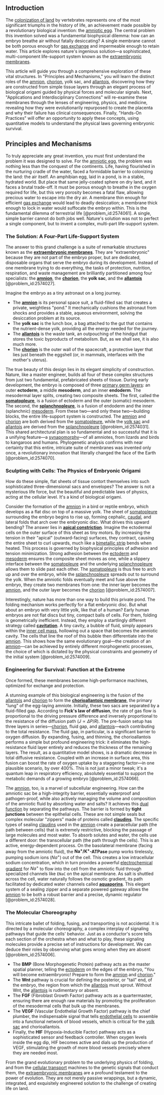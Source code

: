 ## Introduction
The [colonization of land](@article_id:175282) by vertebrates represents one of the most significant triumphs in the history of life, an achievement made possible by a revolutionary biological invention: the [amniotic egg](@article_id:144865). The central problem this invention solved was a fundamental biophysical dilemma: how can an embryo breathe air without fatally desiccating? A single membrane cannot be both porous enough for [gas exchange](@article_id:147149) and impermeable enough to retain water. This article explores nature's ingenious solution—a sophisticated, multi-component life-support system known as the [extraembryonic membranes](@article_id:268904).

This article will guide you through a comprehensive exploration of these vital structures. In "Principles and Mechanisms," you will learn the distinct roles of the [amnion](@article_id:172682), [chorion](@article_id:173571), yolk sac, and [allantois](@article_id:175955), discovering how they are constructed from simple tissue layers through an elegant process of biological origami guided by physical forces and molecular signals. Next, "Applications and Interdisciplinary Connections" will re-examine these membranes through the lenses of engineering, physics, and medicine, revealing how they were evolutionarily repurposed to create the placenta and why their failure has clinical consequences. Finally, "Hands-On Practices" will offer an opportunity to apply these concepts, using quantitative models to understand the physical laws governing embryonic survival.

## Principles and Mechanisms

To truly appreciate any great invention, you must first understand the problem it was designed to solve. For the [amniotic egg](@article_id:144865), the problem was nothing less than the conquest of the continents. Life, having flourished in the nurturing cradle of the water, faced a formidable barrier to colonizing the land: the air itself. An amphibian egg, laid in a pond, is in a stable, hydrated world. But place that same jelly-coated sphere on dry land, and it faces a brutal trade-off. It must be porous enough to breathe in the oxygen required for life, but this very porosity becomes a fatal flaw, allowing precious water to escape into the dry air. A membrane thin enough for efficient [gas exchange](@article_id:147149) would lead to deadly desiccation; a membrane thick enough to lock in water would suffocate the embryo within. This is the fundamental dilemma of terrestrial life [@problem_id:2574061]. A single, simple barrier cannot do both jobs well. Nature's solution was not to perfect a single component, but to invent a complex, multi-part life-support system.

### The Solution: A Four-Part Life-Support System

The answer to this grand challenge is a suite of remarkable structures known as the **[extraembryonic membranes](@article_id:268904)**. They are "extraembryonic" because they are not part of the embryo proper, but are dedicated, disposable organs that serve the embryo during its development. Instead of one membrane trying to do everything, the tasks of protection, nutrition, respiration, and waste management are brilliantly partitioned among four specialists: the **[amnion](@article_id:172682)**, the **[chorion](@article_id:173571)**, the **yolk sac**, and the **[allantois](@article_id:175955)** [@problem_id:2574027].

Imagine the embryo as a tiny astronaut on a long journey.
- The **[amnion](@article_id:172682)** is its personal space suit, a fluid-filled sac that creates a private, weightless "pond." It mechanically cushions the astronaut from shocks and provides a stable, aqueous environment, solving the desiccation problem at its source.
- The **yolk sac** is the lunch box, a bag attached to the gut that contains the nutrient-dense yolk, providing all the energy needed for the journey.
- The **[allantois](@article_id:175955)** is the waste tank, an outpouching of the hindgut that stores the toxic byproducts of metabolism. But, as we shall see, it is also much more.
- The **[chorion](@article_id:173571)** is the outer wall of the spacecraft, a protective layer that lies just beneath the eggshell (or, in mammals, interfaces with the mother's uterus).

The true beauty of this design lies in its elegant simplicity of construction. Nature, like a master engineer, builds all four of these complex structures from just two fundamental, prefabricated sheets of tissue. During early development, the embryo is composed of three [primary germ layers](@article_id:268824): an outer **ectoderm**, a middle **mesoderm**, and an inner **endoderm**. The mesodermal layer splits, creating two composite sheets. The first, called the **[somatopleure](@article_id:272077)**, is a fusion of ectoderm and the outer (somatic) mesoderm. The second, the **[splanchnopleure](@article_id:266805)**, is a fusion of endoderm and the inner (splanchnic) [mesoderm](@article_id:141185). From these two—and only these two—building blocks, the entire life-support system is constructed. The [amnion](@article_id:172682) and [chorion](@article_id:173571) are both derived from the [somatopleure](@article_id:272077), while the [yolk sac](@article_id:276421) and [allantois](@article_id:175955) are derived from the [splanchnopleure](@article_id:266805) [@problem_id:2574031]. This shared architectural plan is so fundamental and so successful that it is a unifying feature—a [synapomorphy](@article_id:139703)—of all amniotes, from lizards and birds to kangaroos and humans. Phylogenetic analysis confirms with near certainty that this entire, intricate suite of membranes was invented only once, a revolutionary innovation that literally changed the face of the Earth [@problem_id:2574070].

### Sculpting with Cells: The Physics of Embryonic Origami

How do these simple, flat sheets of tissue contort themselves into such sophisticated three-dimensional sacs and envelopes? The answer is not a mysterious life force, but the beautiful and predictable laws of physics, acting at the cellular level. It's a kind of biological origami.

Consider the formation of the [amnion](@article_id:172682) in a bird or reptile embryo, which develops as a flat disc on top of a massive yolk. The sheet of [somatopleure](@article_id:272077) surrounding the embryo begins to rise up, forming cephalic, [caudal](@article_id:272698), and lateral folds that arch over the embryonic disc. What drives this upward bending? The answer lies in **[apical constriction](@article_id:271817)**. Imagine the ectodermal cells on the outer surface of this sheet as tiny motors. By increasing the tension in their "apical" (outward-facing) surfaces, they contract, causing the entire sheet to curl upwards, much like a [bimetallic strip](@article_id:139782) bends when heated. This process is governed by biophysical principles of adhesion and tension minimization. Strong adhesion between the [ectoderm](@article_id:139845) and [mesoderm](@article_id:141185) ensures the composite sheet moves as one, while a slippery interface between the [somatopleure](@article_id:272077) and the underlying [splanchnopleure](@article_id:266805) allows them to slide past each other. The [somatopleure](@article_id:272077) is thus free to arch up and over the embryo, while the [splanchnopleure](@article_id:266805) spreads out to surround the yolk. When the amniotic folds eventually meet and fuse above the embryo, they create two membranes from one: the inner layer becomes the [amnion](@article_id:172682), and the outer layer becomes the [chorion](@article_id:173571) [@problem_id:2574007].

Interestingly, nature has more than one way to build this private pond. The folding mechanism works perfectly for a flat embryonic disc. But what about an embryo with very little yolk, like that of a human? Early human embryos are not flat discs but tiny, compact balls of cells. For them, folding is geometrically inefficient. Instead, they employ a startlingly different strategy called **[cavitation](@article_id:139225)**. A tiny cavity, a bubble of fluid, simply appears within the [inner cell mass](@article_id:268776), hollowing out a space that becomes the amniotic cavity. The cells that line the roof of this bubble then differentiate into the [amnion](@article_id:172682). This shows how the same evolutionary goal—the creation of an [amnion](@article_id:172682)—can be achieved by entirely different morphogenetic processes, the choice of which is dictated by the physical constraints and geometry of the initial system [@problem_id:2574009].

### Engineering for Survival: Function at the Extreme

Once formed, these membranes become high-performance machines, optimized for exchange and protection.

A stunning example of this biological engineering is the fusion of the [allantois](@article_id:175955) and [chorion](@article_id:173571) to form the **[chorioallantoic membrane](@article_id:267072)**, the primary "lung" of the egg-laying amniote. Initially, these two sacs are separated by a fluid-filled gap. According to **Fick's law of diffusion**, the rate of gas flow is proportional to the driving pressure difference and inversely proportional to the resistance of the diffusion path ($J \propto \Delta P/R$). The pre-fusion setup has three layers in series—[chorion](@article_id:173571), fluid gap, and [allantois](@article_id:175955)—each contributing to the total resistance. The fluid gap, in particular, is a significant barrier to oxygen diffusion. By expanding, fusing, and thinning, the chorioallantois performs a simple but profound engineering trick: it eliminates the high-resistance fluid layer entirely and reduces the thickness of the remaining layers. The result, as a quantitative model shows, is a dramatic decrease in total diffusive resistance. Coupled with an increase in surface area, this fusion can boost the rate of oxygen uptake by a staggering factor—in one plausible scenario, by over $400$%. This is not just a minor tweak; it's a quantum leap in respiratory efficiency, absolutely essential to support the metabolic demands of a growing embryo [@problem_id:2574066].

The [amnion](@article_id:172682), too, is a marvel of subcellular engineering. How can the amniotic sac be a high-integrity barrier, essentially waterproof and pathogen-proof, while also actively managing the volume and composition of the amniotic fluid by absorbing water and salts? It achieves this [dual function](@article_id:168603) by separating the pathways. The barrier is formed by **tight junctions** between the epithelial cells. These are not simple seals but complex molecular "zippers" made of proteins called **[claudins](@article_id:162593)**. The specific types of sealing [claudins](@article_id:162593) used in the [amnion](@article_id:172682) create a paracellular path (the path between cells) that is extremely restrictive, blocking the passage of large molecules and most water. To absorb solutes and water, the cells use a different door: the transcellular path (the path through the cells). This is an active, energy-dependent process. On the basolateral membrane (facing away from the amniotic fluid), the **$\mathrm{Na^+/K^+}$-ATPase** pump works tirelessly, pumping sodium ions ($Na^+$) out of the cell. This creates a low intracellular sodium concentration, which in turn provides a powerful [electrochemical gradient](@article_id:146983) for $Na^+$ to flow into the cell from the amniotic fluid through specialized channels like `ENaC` on the apical membrane. As salt is shuttled across the cell, water naturally follows the osmotic gradient, its path facilitated by dedicated water channels called **[aquaporins](@article_id:138122)**. This elegant system of a sealing zipper and a separate powered gateway allows the [amnion](@article_id:172682) to be both a robust barrier and a precise, dynamic regulator [@problem_id:2574028].

### The Molecular Choreography

This intricate ballet of folding, fusing, and transporting is not accidental. It is directed by a molecular choreography, a complex interplay of signaling pathways that guide the cells' behavior. Just as a conductor's score tells each section of the orchestra when and what to play, these signaling molecules provide a precise set of instructions for development. We can deduce their roles by observing what goes wrong when they are absent [@problem_id:2574006].

-   The **BMP** (Bone Morphogenetic Protein) pathway acts as the master spatial planner, telling the [ectoderm](@article_id:139845) on the edges of the embryo, "You will become extraembryonic! Prepare to form the [amnion](@article_id:172682) and [chorion](@article_id:173571)."
-   The **Wnt** pathway is crucial for defining the posterior, or "tail" end, of the embryo, the region from which the [allantois](@article_id:175955) must sprout. Without Wnt, the [allantois](@article_id:175955) is rudimentary or absent.
-   The **FGF** (Fibroblast Growth Factor) pathway acts as a quartermaster, ensuring there are enough raw materials by promoting the proliferation of the mesodermal cells that bulk up the membranes.
-   The **VEGF** (Vascular Endothelial Growth Factor) pathway is the chief plumber, the indispensable signal that tells [endothelial cells](@article_id:262390) to assemble into a functional network of blood vessels, which is critical for the [yolk sac](@article_id:276421) and chorioallantois.
-   Finally, the **HIF** (Hypoxia-Inducible Factor) pathway acts as a sophisticated sensor and feedback controller. When oxygen levels inside the egg dip, HIF becomes active and dials up the production of VEGF, stimulating the growth of more blood vessels precisely where they are needed most.

From the grand evolutionary problem to the underlying physics of folding, and from the [cellular transport](@article_id:141793) machines to the genetic signals that conduct them, the [extraembryonic membranes](@article_id:268904) are a profound testament to the power of evolution. They are not merely passive wrappings, but a dynamic, integrated, and exquisitely engineered solution to the challenge of creating life on land.